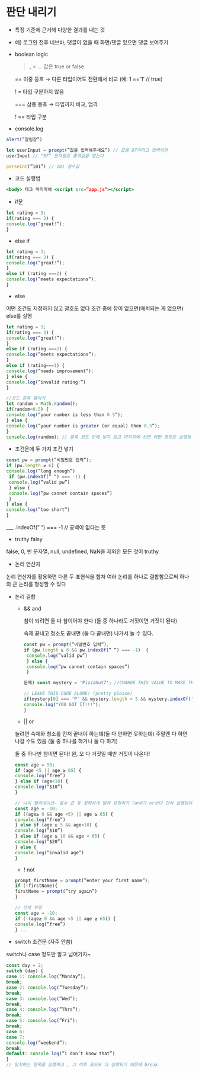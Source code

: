 # 판단 내리기
- 특정 기준에 근거해 다양한 결과를 내는 것
- 예) 로그인 전후 네브바, 댓글이 없을 때 화면/댓글 있으면 댓글 보여주기

- boolean logic
    
    >, < …  값은 true or false
    
    ==  이중 등호 → 다른 타입이어도 전환해서 비교 (예: 1 ==’1’ // true)
    
    ! = 타입 구분하지 않음
    
    === 삼중 등호 → 타입까지 비교, 엄격
    
    ! == 타입 구분
    
- console.log

```jsx
alert(”알림창”)

let userInput = prompt(”값을 입력해주세요”) // 값을 97이라고 입력하면
userInput // “97” 문자열로 출력값을 얻는다

parseInt(”101”) // 101 정수값
```

- 코드 실행법

```jsx
<body> 태그 마지막에 <script src=”app.js”></script>
```

- if문

```jsx
let rating = 3;
if(rating === 3) {
console.log(”great!”);
}
```

- else if

```jsx
let rating = 3;
if(rating === 3) {
console.log(”great!”);
} 
else if (rating ===2) {
console.log(”meets expectations”);
}
```

- else

어떤 조건도 지정하지 않고 괄호도 없다 
조건 중에 참이 없으면(매치되는 게 없으면) else를 실행

```jsx
let rating = 3;
if(rating === 3) {
console.log(”great!”);
} 
else if (rating ===2) {
console.log(”meets expectations”);
}
else if (rating===1) {
console.log(”needs improvement”);
} else {
console.log(”invalid rating!”)
}

//코드 중복 줄이기
let random = Math.random();
if(random<0.5) {
console.log(”your number is less than 0.5”);
} else {
console.log(”your number is greater (or equal) then 0.5”);
}
console.log(random); // 블록 코드 안에 넣지 않고 마지막에 쓰면 어떤 경우든 실행됨
```

- 조건문에 두 가지 조건 넣기

```jsx
const pw = prompt(”비밀번호 입력”);
if (pw.length ≥ 6) {
console.log(”long enough”)
 if (pw.indexOf(” “) === -1) {
 console.log(”valid pw”)
 } else {
 console.log(”pw cannot contain spaces”)
 }
} else {
console.log(”too short”)
}
```

___ .indexOf(” “) === -1 // 공백이 없다는 뜻

- truthy falsy

false, 0, 빈 문자열, null, undefined, NaN을 제외한 모든 것이 truthy

- 논리 연산자

논리 연산자를 활용하면 다른 두 표현식을 합쳐 여러 논리를 하나로 결합함으로써 하나의 큰 논리를 형성할 수 있다

- 논리 결합
    - && and
        
        참이 되려면 둘 다 참이어야 한다 (둘 중 하나라도 거짓이면 거짓이 된다)
        
        숙제 끝내고 청소도 끝내면 (둘 다 끝내면) 나가서 놀 수 있다.
        
        ```jsx
        const pw = prompt(”비밀번호 입력”);
        if (pw.length ≥ 6 && pw.indexOf(” “) === -1)  {
         console.log(”valid pw”)
         } else {
         console.log(”pw cannot contain spaces”)
         }
        
        문제) const mystery = 'Pizzahut7'; //CHANGE THIS VALUE TO MAKE THE CONDITIONAL BELOW TRUE
        
        // LEAVE THIS CODE ALONE! (pretty please)
        if(mystery[0] === 'P' && mystery.length > 5 && mystery.indexOf('7') !== -1){
        console.log("YOU GOT IT!!!");
        }
        ```
        
    - || or
    
    놀려면 숙제와 청소를 먼저 끝내야 하는데(둘 다 안하면 못하는데) 주말엔 다 하면 나갈 수도 있음 (둘 중 하나를 하거나 둘 다 하기)
    
    둘 중 하나만 참이면 된다! 왼, 오 다 거짓일 때만 거짓이 나온다!
    
    ```jsx
    const age = 90;
    if (age <5 || age ≥ 65) {
    console.log(”free”)
    } else if (age<10) {
    console.log(”$10”)
    }
    
    // 나이 밸리데이션~ 음수 값 등 정확하게 범위 표현하기 (and가 or보다 먼저 실행된다)
    const age = -10;
    if ((age≥ 0 && age <5) || age ≥ 65) {
    console.log(”free”)
    } else if (age ≥ 5 && age<10) {
    console.log(”$10”)
    } else if (age ≥ 10 && age < 65) {
    console.log(”$20”)
    } else {
    console.log(”invalid age”)
    }
    ```
    
    - ! not
    
    ```jsx
    prompt firstName = prompt(”enter your first name”);
    if (!firstName){
    firstName = prompt(”try again”)
    }
    
    // 전체 부정
    const age = -10;
    if (!(age≥ 0 && age <5 || age ≥ 65)) {
    console.log(”free”)
    } ...
    ```
    
- switch 조건문 (자주 안씀)

switch나 case 정도만 알고 넘어가자~

```jsx
const day = 2;
switch (day) {
case 1: console.log(”Monday”);
break;
case 2: console.log(”Tuesday”);
break;
case 3: console.log(”Wed”);
break;
case 4: console.log(”Thrs”);
break;
case 5: console.log(”Fri”);
break;
case 6: 
case 7:
console.log(”weekend”);
break;
default: console.log(”i don’t know that”)
}
// 일치하는 항목을 실행하고 , 그 이후 코드도 다 실행되기 때문에 break
```
